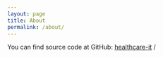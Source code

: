 ```yaml
---
layout: page
title: About
permalink: /about/
---
```


You can find source code at GitHub:
[healthcare-it][jekyll-organization] /


[jekyll-organization]: https://github.com/healthcare-it
